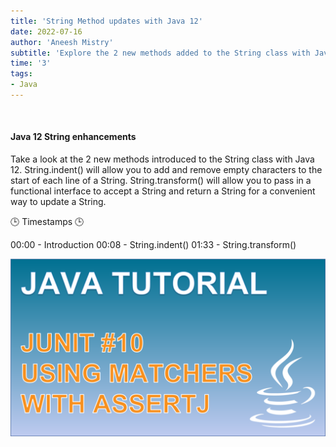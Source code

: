 ```yaml
---
title: 'String Method updates with Java 12'
date: 2022-07-16
author: 'Aneesh Mistry'
subtitle: 'Explore the 2 new methods added to the String class with Java 12'
time: '3'
tags:
- Java
---
```


<br>
<h4>Java 12 String enhancements</h4>
<p>
Take a look at the 2 new methods introduced to the String class with Java 12. 
String.indent() will allow you to add and remove empty characters to the start of each line of a String.
String.transform() will allow you to pass in a functional interface to accept a String and return a String for a convenient way to update a String. 

🕒 Timestamps 🕒

00:00 - Introduction
00:08 - String.indent()
01:33 - String.transform()

[![YouTube video link](../images/053_matchers.jpg)](https://youtu.be/6jNKXdOjCzo)
</p>
